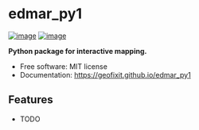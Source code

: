 # edmar_py1


[![image](https://img.shields.io/pypi/v/edmar_py1.svg)](https://pypi.python.org/pypi/edmar_py1)
[![image](https://img.shields.io/conda/vn/conda-forge/edmar_py1.svg)](https://anaconda.org/conda-forge/edmar_py1)


**Python package for interactive mapping.**


-   Free software: MIT license
-   Documentation: https://geofixit.github.io/edmar_py1
    

## Features

-   TODO
